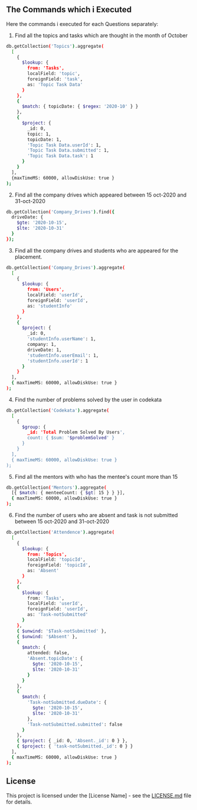 
## The Commands which i Executed

Here the commands i executed for each Questions separately:

1. Find all the topics and tasks which are thought in the month of October

```bash
db.getCollection('Topics').aggregate(
  [
    {
      $lookup: {
        from: 'Tasks',
        localField: 'topic',
        foreignField: 'task',
        as: 'Topic Task Data'
      }
    },
    {
      $match: { topicDate: { $regex: '2020-10' } }
    },
    {
      $project: {
        _id: 0,
        topic: 1,
        topicDate: 1,
        'Topic Task Data.userId': 1,
        'Topic Task Data.submitted': 1,
        'Topic Task Data.task': 1
      }
    }
  ],
  {maxTimeMS: 60000, allowDiskUse: true }
);
```

2. Find all the company drives which appeared between 15 oct-2020 and 31-oct-2020

```bash
db.getCollection('Company_Drives').find({
  driveDate: {
    $gte: '2020-10-15',
    $lte: '2020-10-31'
  }
});
```

3. Find all the company drives and students who are appeared for the placement.

```bash
db.getCollection('Company_Drives').aggregate(
  [
    {
      $lookup: {
        from: 'Users',
        localField: 'userId',
        foreignField: 'userId',
        as: 'studentInfo'
      }
    },
    {
      $project: {
        _id: 0,
        'studentInfo.userName': 1,
        company: 1,
        driveDate: 1,
        'studentInfo.userEmail': 1,
        'studentInfo.userId': 1
      }
    }
  ],
  { maxTimeMS: 60000, allowDiskUse: true }
);
```

4. Find the number of problems solved by the user in codekata

```bash
db.getCollection('Codekata').aggregate(
  [
    {
      $group: {
        _id: 'Total Problem Solved By Users',
        count: { $sum: '$problemSolved' }
      }
    }
  ],
  { maxTimeMS: 60000, allowDiskUse: true }
);
```

5. Find all the mentors with who has the mentee's count more than 15

```bash
db.getCollection('Mentors').aggregate(
  [{ $match: { menteeCount: { $gt: 15 } } }],
  { maxTimeMS: 60000, allowDiskUse: true }
);
```

6. Find the number of users who are absent and task is not submitted between 15 oct-2020 and 31-oct-2020

```bash
db.getCollection('Attendence').aggregate(
  [
    {
      $lookup: {
        from: 'Topics',
        localField: 'topicId',
        foreignField: 'topicId',
        as: 'Absent'
      }
    },
    {
      $lookup: {
        from: 'Tasks',
        localField: 'userId',
        foreignField: 'userId',
        as: 'Task-notSubmitted'
      }
    },
    { $unwind: '$Task-notSubmitted' },
    { $unwind: '$Absent' },
    {
      $match: {
        attended: false,
        'Absent.topicDate': {
          $gte: '2020-10-15',
          $lte: '2020-10-31'
        }
      }
    },
    {
      $match: {
        'Task-notSubmitted.dueDate': {
          $gte: '2020-10-15',
          $lte: '2020-10-31'
        },
        'Task-notSubmitted.submitted': false
      }
    },
    { $project: { _id: 0, 'Absent._id': 0 } },
    { $project: { 'task-notSubmitted._id': 0 } }
  ],
  { maxTimeMS: 60000, allowDiskUse: true }
);
```

## License

This project is licensed under the [License Name] - see the [LICENSE.md](LICENSE.md) file for details.
